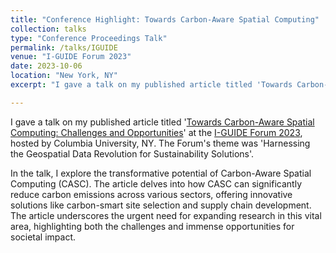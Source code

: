 ```yaml
---
title: "Conference Highlight: Towards Carbon-Aware Spatial Computing"
collection: talks
type: "Conference Proceedings Talk"
permalink: /talks/IGUIDE
venue: "I-GUIDE Forum 2023"
date: 2023-10-06
location: "New York, NY"
excerpt: "I gave a talk on my published article titled 'Towards Carbon-Aware Spatial Computing: Challenges and Opportunities' at the I-GUIDE Forum 2023, hosted by Columbia University, NY..."

---
```


I gave a talk on my published article titled '[Towards Carbon-Aware Spatial Computing: Challenges and Opportunities](https://docs.lib.purdue.edu/iguide/2023/presentations/14/)' at the [I-GUIDE Forum 2023](https://iguide.illinois.edu/forum-2023/), hosted by Columbia University, NY. The Forum's theme was 'Harnessing the Geospatial Data Revolution for Sustainability Solutions'. 

In the talk, I explore the transformative potential of Carbon-Aware Spatial Computing (CASC). The article delves into how CASC can significantly reduce carbon emissions across various sectors, offering innovative solutions like carbon-smart site selection and supply chain development. The article underscores the urgent need for expanding research in this vital area, highlighting both the challenges and immense opportunities for societal impact.
